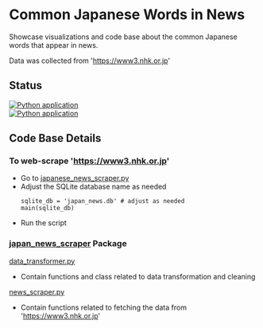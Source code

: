 # Common Japanese Words in News

Showcase visualizations and code base about the common Japanese words that appear in news.

Data was collected from 'https://www3.nhk.or.jp'

## Status
[![Python application](https://github.com/sakan811/Find-Common-Japanese-Words-From-News/actions/workflows/python-app.yml/badge.svg?branch=master&event=push)](https://github.com/sakan811/Find-Common-Japanese-Words-From-News/actions/workflows/python-app.yml)  
[![Python application](https://github.com/sakan811/Find-Common-Japanese-Words-From-News/actions/workflows/python-app.yml/badge.svg?branch=master&event=push)](https://github.com/sakan811/Find-Common-Japanese-Words-From-News/actions/workflows/python-app.yml)

## Code Base Details

### To web-scrape 'https://www3.nhk.or.jp'
- Go to [japanese_news_scraper.py](japanese_news_scraper.py)
- Adjust the SQLite database name as needed
    ```
    sqlite_db = 'japan_news.db' # adjust as needed
    main(sqlite_db)
    ```
- Run the script

### [japan_news_scraper](japan_news_scraper) Package
[data_transformer.py](japan_news_scraper%2Fdata_transformer.py)
- Contain functions and class related to data transformation and cleaning

[news_scraper.py](japan_news_scraper%2Fnews_scraper.py)
- Contain functions related to fetching the data from 'https://www3.nhk.or.jp'
